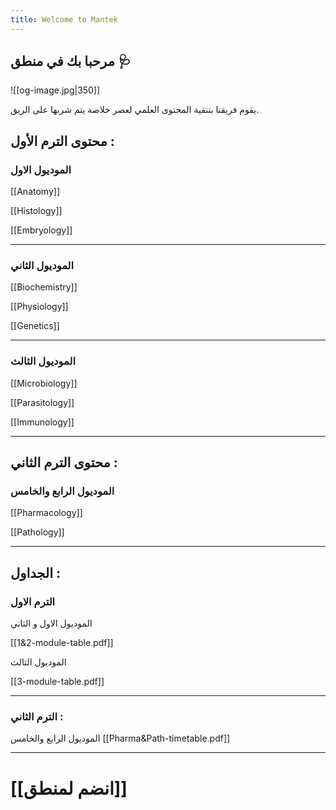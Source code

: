 ```yaml
---
title: Welcome to Mantek
---
```

## مرحبا بك في منطق 🩺 

![[og-image.jpg|350]]

يقوم فريقنا بتنقية المحتوى العلمي لعصر خلاصة يتم شربها على الريق. 

## محتوى الترم الأول :

### الموديول الاول

[[Anatomy]]

[[Histology]]

[[Embryology]]

---

### الموديول الثاني

[[Biochemistry]]

[[Physiology]]

[[Genetics]]

---

### الموديول الثالث

[[Microbiology]]

[[Parasitology]]

[[Immunology]]

---
## محتوى الترم الثاني :

### الموديول الرابع والخامس

[[Pharmacology]]

[[Pathology]]

---

## الجداول :


### الترم الاول

 الموديول الاول و الثاني

[[1&2-module-table.pdf]]

الموديول الثالث

[[3-module-table.pdf]]

---
### الترم الثاني :

الموديول الرابع والخامس
[[Pharma&Path-timetable.pdf]]

---

# [[انضم لمنطق]]
